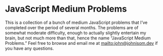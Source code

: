 # JavaScript Medium Problems #

This is a collection of a bunch of medium JavaScript problems that I’ve
completed over the period of several months. The problems are of somewhat
moderate difficulty, enough to actually slightly entertain my brain, but not
much more than that, hence the name “JavaScript Medium Problems.” Feel free to
browse and email me at <mailto:john@johnisom.dev> if you have any questions.
